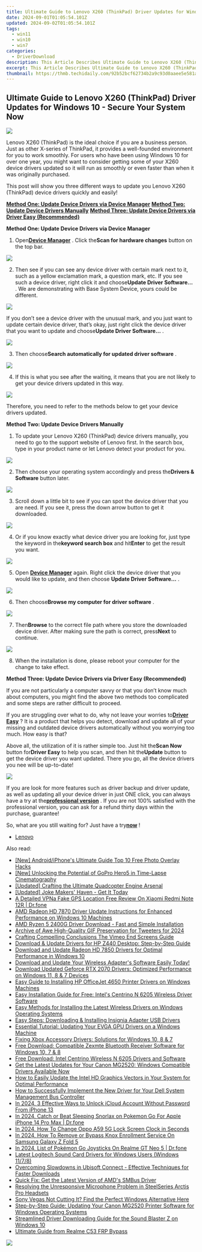 ```yaml
---
title: Ultimate Guide to Lenovo X260 (ThinkPad) Driver Updates for Windows 10 - Secure Your System Now
date: 2024-09-01T01:05:54.101Z
updated: 2024-09-02T01:05:54.101Z
tags:
  - win11
  - win10
  - win7
categories:
  - DriverDownload
description: This Article Describes Ultimate Guide to Lenovo X260 (ThinkPad) Driver Updates for Windows 10 - Secure Your System Now
excerpt: This Article Describes Ultimate Guide to Lenovo X260 (ThinkPad) Driver Updates for Windows 10 - Secure Your System Now
thumbnail: https://thmb.techidaily.com/92b52bcf62734b2a9c93d0aaee5e581aafbb53c0651a85c9e09e34c344274922.jpg
---
```


## Ultimate Guide to Lenovo X260 (ThinkPad) Driver Updates for Windows 10 - Secure Your System Now

![](https://images.drivereasy.com/wp-content/uploads/2016/11/img_583e8a5243558-600x443.jpg)
  
 Lenovo X260 (ThinkPad) is the ideal choice if you are a business person. Just as other X-series of ThinkPad, it provides a well-founded environment for you to work smoothly. For users who have been using Windows 10 for over one year, you might want to consider getting some of your X260 device drivers updated so it will run as smoothly or even faster than when it was originally purchased.  
  
 This post will show you three different ways to update you Lenovo X260 (ThinkPad) device drivers quickly and easily!
  
[**Method One: Update Device Drivers via Device Manager**](https://tools.techidaily.com/drivereasy/download/)
[**Method Two: Update Device Drivers Manually**](https://tools.techidaily.com/drivereasy/download/)
[**Method Three: Update Device Drivers via Driver Easy (Recommended)**](https://www.drivereasy.com/knowledge/lenovo-x260-thinkpad-drivers-download-update-on-windows-10/#3)
  
 **Method One: Update Device Drivers via Device Manager**
  
 1) Open[**Device Manager**](https://tools.techidaily.com/drivereasy/download/) . Click the**Scan for hardware changes** button on the top bar.

 ![](https://images.drivereasy.com/wp-content/uploads/2016/11/img_583d25f77a789.jpg)

 2) Then see if you can see any device driver with certain mark next to it, such as a yellow exclamation mark, a question mark, etc. If you see such a device driver, right click it and choose**Update Driver Software…** . We are demonstrating with Base System Device, yours could be different.
  
![](https://images.drivereasy.com/wp-content/uploads/2016/11/img_583d26d86670e.jpg)
  
 If you don’t see a device driver with the unusual mark, and you just want to update certain device driver, that’s okay, just right click the device driver that you want to update and choose**Update Driver Software…** .
  
![](https://images.drivereasy.com/wp-content/uploads/2016/11/img_583e933a476f5.jpg)

 3) Then choose**Search automatically for updated driver software** .
  
![](https://images.drivereasy.com/wp-content/uploads/2016/11/img_583d275459f1b-600x437.jpg)

 4) If this is what you see after the waiting, it means that you are not likely to get your device drivers updated in this way.
  
![](https://images.drivereasy.com/wp-content/uploads/2016/11/img_583d2800916a1.png)
  
 Therefore, you need to refer to the methods below to get your device drivers updated.
  
 **Method Two: Update Device Drivers Manually**
  
 1) To update your Lenovo X260 (ThinkPad) device drivers manually, you need to go to the support website of Lenovo first. In the search box, type in your product name or let Lenovo detect your product for you.
  
![](https://images.drivereasy.com/wp-content/uploads/2016/11/img_583e89165ad7d-600x191.png)
  
 2) Then choose your operating system accordingly and press the**Drivers & Software** button later.
  
![](https://images.drivereasy.com/wp-content/uploads/2016/11/img_583e89412afae.png)
  
 3) Scroll down a little bit to see if you can spot the device driver that you are need. If you see it, press the down arrow button to get it downloaded.
  
![](https://images.drivereasy.com/wp-content/uploads/2016/11/img_583e895448f19-1024x340.jpg)
  
 4) Or if you know exactly what device driver you are looking for, just type the keyword in the**keyword search box** and hit**Enter** to get the result you want.
  
![](https://images.drivereasy.com/wp-content/uploads/2016/11/img_583e896a1e547-1024x280.jpg)
  
 5) Open **[Device Manager](https://tools.techidaily.com/drivereasy/download/)**  again. Right click the device driver that you would like to update, and then choose **Update Driver Software…** .
  
![](https://images.drivereasy.com/wp-content/uploads/2016/11/img_583e933a476f5.jpg)
  
 6) Then choose**Browse my computer for driver software** .
  
![](https://images.drivereasy.com/wp-content/uploads/2016/11/img_583e96dd1a90b.jpg)

 7) Then**Browse** to the correct file path where you store the downloaded device driver. After making sure the path is correct, press**Next** to continue.  

![](https://images.drivereasy.com/wp-content/uploads/2016/11/img_583e97a68556b-600x434.jpg)

 8) When the installation is done, please reboot your computer for the change to take effect.
  
 **Method Three: Update Device Drivers via Driver Easy (Recommended)**
  
 If you are not particularly a computer savvy or that you don’t know much about computers, you might find the above two methods too complicated and some steps are rather difficult to proceed.
  
 If you are struggling over what to do, why not leave your worries to[**Driver Easy**](https://tools.techidaily.com/drivereasy/download/) ? It is a product that helps you detect, download and update all of your missing and outdated device drivers automatically without you worrying too much. How easy is that?
  
 Above all, the utilization of it is rather simple too. Just hit the**Scan Now** button for**Driver Easy** to help you scan, and then hit the**Update** button to get the device driver you want updated. There you go, all the device drivers you nee will be up-to-date!
  
![](https://images.drivereasy.com/wp-content/uploads/2017/04/img_58e8b62adb4a7.jpg)

 If you are look for more features such as driver backup and driver update, as well as updating all your device driver in just ONE click, you can always have a try at the[**professional version**](https://tools.techidaily.com/drivereasy/download/) . If you are not 100% satisfied with the professional version, you can ask for a refund thirty days within the purchase, guarantee!
  
 So, what are you still waiting for? Just have a try[**now**](https://tools.techidaily.com/drivereasy/download/) !

* [Lenovo](https://tools.techidaily.com/drivereasy/download/)

<ins class="adsbygoogle"
     style="display:block"
     data-ad-format="autorelaxed"
     data-ad-client="ca-pub-7571918770474297"
     data-ad-slot="1223367746"></ins>



<ins class="adsbygoogle"
     style="display:block"
     data-ad-client="ca-pub-7571918770474297"
     data-ad-slot="8358498916"
     data-ad-format="auto"
     data-full-width-responsive="true"></ins>

<span class="atpl-alsoreadstyle">Also read:</span>
<div><ul>
<li><a href="https://fox-http.techidaily.com/new-androidiphones-ultimate-guide-top-10-free-photo-overlay-hacks/"><u>[New] Android/iPhone's Ultimate Guide  Top 10 Free Photo Overlay Hacks</u></a></li>
<li><a href="https://some-skills.techidaily.com/new-unlocking-the-potential-of-gopro-hero5-in-time-lapse-cinematography/"><u>[New] Unlocking the Potential of GoPro Hero5 in Time-Lapse Cinematography</u></a></li>
<li><a href="https://extra-resources.techidaily.com/updated-crafting-the-ultimate-quadcopter-engine-arsenal/"><u>[Updated] Crafting the Ultimate Quadcopter Engine Arsenal</u></a></li>
<li><a href="https://fox-glue.techidaily.com/updated-joke-makers-haven-get-it-today/"><u>[Updated] Joke Makers' Haven - Get It Today</u></a></li>
<li><a href="https://location-fake.techidaily.com/a-detailed-vpna-fake-gps-location-free-review-on-xiaomi-redmi-note-12r-drfone-by-drfone-virtual-android/"><u>A Detailed VPNa Fake GPS Location Free Review On Xiaomi Redmi Note 12R | Dr.fone</u></a></li>
<li><a href="https://driver-download.techidaily.com/amd-radeon-hd-7870-driver-update-instructions-for-enhanced-performance-on-windows-10-machines/"><u>AMD Radeon HD 7870 Driver Update Instructions for Enhanced Performance on Windows 10 Machines</u></a></li>
<li><a href="https://driver-download.techidaily.com/amd-ryzen-5-2400g-driver-download-fast-and-simple-installation/"><u>AMD Ryzen 5 2400G Driver Download - Fast and Simple Installation</u></a></li>
<li><a href="https://twitter-videos.techidaily.com/archive-of-awe-high-quality-gif-preservation-for-tweeters-for-2024/"><u>Archive of Awe  High-Quality GIF Preservation for Tweeters for 2024</u></a></li>
<li><a href="https://vimeo-videos.techidaily.com/crafting-compelling-conclusions-the-vimeo-end-screens-guide/"><u>Crafting Compelling Conclusions  The Vimeo End Screens Guide</u></a></li>
<li><a href="https://driver-download.techidaily.com/download-and-update-drivers-for-hp-z440-desktop-step-by-step-guide/"><u>Download & Update Drivers for HP Z440 Desktop: Step-by-Step Guide</u></a></li>
<li><a href="https://driver-download.techidaily.com/download-and-update-radeon-hd-7850-drivers-for-optimal-performance-in-windows-10/"><u>Download and Update Radeon HD 7850 Drivers for Optimal Performance in Windows 10</u></a></li>
<li><a href="https://driver-download.techidaily.com/download-and-update-your-wireless-adapters-software-easily-today/"><u>Download and Update Your Wireless Adapter's Software Easily Today!</u></a></li>
<li><a href="https://driver-download.techidaily.com/download-updated-geforce-rtx-2070-drivers-optimized-performance-on-windows-11-8-and-7-devices/"><u>Download Updated Geforce RTX 2070 Drivers: Optimized Performance on Windows 11, 8 & 7 Devices</u></a></li>
<li><a href="https://driver-download.techidaily.com/easy-guide-to-installing-hp-officejet-4650-printer-drivers-on-windows-machines/"><u>Easy Guide to Installing HP OfficeJet 4650 Printer Drivers on Windows Machines</u></a></li>
<li><a href="https://driver-download.techidaily.com/easy-installation-guide-for-free-intels-centrino-n-6205-wireless-driver-software/"><u>Easy Installation Guide for Free: Intel's Centrino N 6205 Wireless Driver Software</u></a></li>
<li><a href="https://driver-download.techidaily.com/easy-methods-for-installing-the-latest-wireless-drivers-on-windows-operating-systems/"><u>Easy Methods for Installing the Latest Wireless Drivers on Windows Operating Systems</u></a></li>
<li><a href="https://driver-download.techidaily.com/easy-steps-downloading-and-installing-insignia-adapter-usb-drivers/"><u>Easy Steps: Downloading & Installing Insignia Adapter USB Drivers</u></a></li>
<li><a href="https://driver-download.techidaily.com/essential-tutorial-updating-your-evga-gpu-drivers-on-a-windows-machine/"><u>Essential Tutorial: Updating Your EVGA GPU Drivers on a Windows Machine</u></a></li>
<li><a href="https://driver-download.techidaily.com/fixing-xbox-accessory-drivers-solutions-for-windows-10-8-and-7/"><u>Fixing Xbox Accessory Drivers: Solutions for Windows 10, 8 & 7</u></a></li>
<li><a href="https://driver-download.techidaily.com/free-download-compatible-zexmte-bluetooth-receiver-software-for-windows-10-7-and-8/"><u>Free Download: Compatible Zexmte Bluetooth Receiver Software for Windows 10, 7 & 8</u></a></li>
<li><a href="https://driver-download.techidaily.com/free-download-intel-centrino-wireless-n-6205-drivers-and-software/"><u>Free Download: Intel Centrino Wireless N 6205 Drivers and Software</u></a></li>
<li><a href="https://driver-download.techidaily.com/1722963940737-get-the-latest-updates-for-your-canon-mg2520-windows-compatible-drivers-available-now/"><u>Get the Latest Updates for Your Canon MG2520: Windows Compatible Drivers Available Now</u></a></li>
<li><a href="https://driver-download.techidaily.com/how-to-easily-update-the-intel-hd-graphics-vectors-in-your-system-for-optimal-performance/"><u>How to Easily Update the Intel HD Graphics Vectors in Your System for Optimal Performance</u></a></li>
<li><a href="https://driver-download.techidaily.com/how-to-successfully-implement-the-new-driver-for-your-dell-system-management-bus-controller/"><u>How to Successfully Implement the New Driver for Your Dell System Management Bus Controller</u></a></li>
<li><a href="https://activate-lock.techidaily.com/in-2024-3-effective-ways-to-unlock-icloud-account-without-password-from-iphone-13-by-drfone-ios/"><u>In 2024, 3 Effective Ways to Unlock iCloud Account Without Password From iPhone 13</u></a></li>
<li><a href="https://ios-pokemon-go.techidaily.com/in-2024-catch-or-beat-sleeping-snorlax-on-pokemon-go-for-apple-iphone-14-pro-max-drfone-by-drfone-virtual-ios/"><u>In 2024, Catch or Beat Sleeping Snorlax on Pokemon Go For Apple iPhone 14 Pro Max | Dr.fone</u></a></li>
<li><a href="https://android-unlock.techidaily.com/in-2024-how-to-change-oppo-a59-5g-lock-screen-clock-in-seconds-by-drfone-android/"><u>In 2024, How To Change Oppo A59 5G Lock Screen Clock in Seconds</u></a></li>
<li><a href="https://android-unlock.techidaily.com/in-2024-how-to-remove-or-bypass-knox-enrollment-service-on-samsung-galaxy-z-fold-5-by-drfone-android/"><u>In 2024, How To Remove or Bypass Knox Enrollment Service On Samsung Galaxy Z Fold 5</u></a></li>
<li><a href="https://pokemon-go-android.techidaily.com/in-2024-list-of-pokemon-go-joysticks-on-realme-gt-neo-5-drfone-by-drfone-virtual-android/"><u>In 2024, List of Pokémon Go Joysticks On Realme GT Neo 5 | Dr.fone</u></a></li>
<li><a href="https://driver-download.techidaily.com/latest-logitech-sound-card-drivers-for-windows-users-windows-1178/"><u>Latest Logitech Sound Card Drivers for Windows Users (Windows 11/7/8)</u></a></li>
<li><a href="https://win-answers.techidaily.com/overcoming-slowdowns-in-ubisoft-connect-effective-techniques-for-faster-downloads/"><u>Overcoming Slowdowns in Ubisoft Connect - Effective Techniques for Faster Downloads</u></a></li>
<li><a href="https://driver-download.techidaily.com/quick-fix-get-the-latest-version-of-amds-smbus-driver/"><u>Quick Fix: Get the Latest Version of AMD's SMBus Driver</u></a></li>
<li><a href="https://sound-issues.techidaily.com/resolving-the-unresponsive-microphone-problem-in-steelseries-arctis-pro-headsets/"><u>Resolving the Unresponsive Microphone Problem in SteelSeries Arctis Pro Headsets</u></a></li>
<li><a href="https://video-ai-editor.techidaily.com/sony-vegas-not-cutting-it-find-the-perfect-windows-alternative-here/"><u>Sony Vegas Not Cutting It? Find the Perfect Windows Alternative Here</u></a></li>
<li><a href="https://driver-download.techidaily.com/step-by-step-guide-updating-your-canon-mg2520-printer-software-for-windows-operating-systems/"><u>Step-by-Step Guide: Updating Your Canon MG2520 Printer Software for Windows Operating Systems</u></a></li>
<li><a href="https://driver-download.techidaily.com/streamlined-driver-downloading-guide-for-the-sound-blaster-z-on-windows-10/"><u>Streamlined Driver Downloading Guide for the Sound Blaster Z on Windows 10</u></a></li>
<li><a href="https://android-frp.techidaily.com/ultimate-guide-from-realme-c53-frp-bypass-by-drfone-android/"><u>Ultimate Guide from Realme C53 FRP Bypass</u></a></li>
</ul></div>

<!-- affiliate ads begin -->
<a href="https://secure.2checkout.com/order/checkout.php?PRODS=4621764&QTY=1&AFFILIATE=108875&CART=1"><img src="https://www.x-mirage.com/x-mirage/img/page-home.jpg" border="0"></a>
<!-- affiliate ads end -->